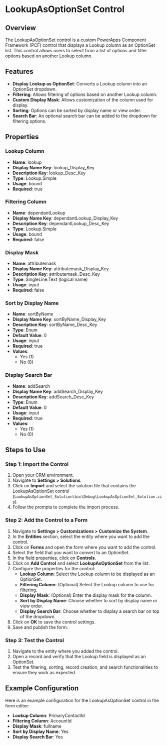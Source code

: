 # LookupAsOptionSet Control

## Overview

The LookupAsOptionSet control is a custom PowerApps Component Framework (PCF) control that displays a Lookup column as an OptionSet list. This control allows users to select from a list of options and filter options based on another Lookup column. 

## Features

- **Display Lookup as OptionSet**: Converts a Lookup column into an OptionSet dropdown.
- **Filtering**: Allows filtering of options based on another Lookup column.
- **Custom Display Mask**: Allows customization of the column used for display.
- **Sorting**: Options can be sorted by display name or view order.
- **Search Bar**: An optional search bar can be added to the dropdown for filtering options.

## Properties

### Lookup Column

- **Name**: lookup
- **Display Name Key**: lookup_Display_Key
- **Description Key**: lookup_Desc_Key
- **Type**: Lookup.Simple
- **Usage**: bound
- **Required**: true

### Filtering Column

- **Name**: dependantLookup
- **Display Name Key**: dependantLookup_Display_Key
- **Description Key**: dependantLookup_Desc_Key
- **Type**: Lookup.Simple
- **Usage**: bound
- **Required**: false

### Display Mask

- **Name**: attributemask
- **Display Name Key**: attributemask_Display_Key
- **Description Key**: attributemask_Desc_Key
- **Type**: SingleLine.Text (logical name)
- **Usage**: input
- **Required**: false

### Sort by Display Name

- **Name**: sortByName
- **Display Name Key**: sortByName_Display_Key
- **Description Key**: sortByName_Desc_Key
- **Type**: Enum
- **Default Value**: 0
- **Usage**: input
- **Required**: true
- **Values**:
  - Yes (1)
  - No (0)

### Display Search Bar

- **Name**: addSearch
- **Display Name Key**: addSearch_Display_Key
- **Description Key**: addSearch_Desc_Key
- **Type**: Enum
- **Default Value**: 0
- **Usage**: input
- **Required**: true
- **Values**:
  - Yes (1)
  - No (0)

## Steps to Use

### Step 1: Import the Control

1. Open your CRM environment.
2. Navigate to **Settings > Solutions**.
3. Click on **Import** and select the solution file that contains the LookupAsOptionSet control (`LookupAsOptionSet_Solution\bin\Debug\LookupAsOptionSet_Solution.zip`).
4. Follow the prompts to complete the import process.

### Step 2: Add the Control to a Form

1. Navigate to **Settings > Customizations > Customize the System**.
2. In the **Entities** section, select the entity where you want to add the control.
3. Click on **Forms** and open the form where you want to add the control.
4. Select the field that you want to convert to an OptionSet.
5. In the field properties, click on **Controls**.
6. Click on **Add Control** and select **LookupAsOptionSet** from the list.
7. Configure the properties for the control:
   - **Lookup Column**: Select the Lookup column to be displayed as an OptionSet.
   - **Filtering Column**: (Optional) Select the Lookup column to use for filtering.
   - **Display Mask**: (Optional) Enter the display mask for the column.
   - **Sort by Display Name**: Choose whether to sort by display name or view order.
   - **Display Search Bar**: Choose whether to display a search bar on top of the dropdown.
8. Click on **OK** to save the control settings.
9. Save and publish the form.

### Step 3: Test the Control

1. Navigate to the entity where you added the control.
2. Open a record and verify that the Lookup field is displayed as an OptionSet.
3. Test the filtering, sorting, record creation, and search functionalities to ensure they work as expected.

## Example Configuration

Here is an example configuration for the LookupAsOptionSet control in the form editor:

- **Lookup Column**: PrimaryContactId
- **Filtering Column**: AccountId
- **Display Mask**: fullname
- **Sort by Display Name**: Yes
- **Display Search Bar**: Yes
